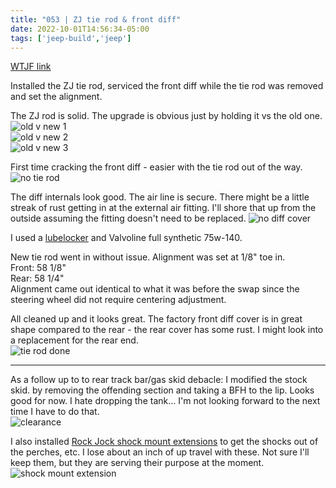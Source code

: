 ```yaml
---
title: "053 | ZJ tie rod & front diff"
date: 2022-10-01T14:56:34-05:00
tags: ['jeep-build','jeep']
---
```

[WTJF link](https://wranglertjforum.com/threads/prndls-green-one.55717/post-1200294)

Installed the ZJ tie rod, serviced the front diff while the tie rod was removed and set the alignment. 

The ZJ rod is solid. The upgrade is obvious just by holding it vs the old one.  
![old v new 1](../img/053-oldvnew01.jpg)  
![old v new 2](../img/053-oldvnew02.jpg)  
![old v new 3](../img/053-oldvnew03.jpg)  

First time cracking the front diff - easier with the tie rod out of the way.  
![no tie rod](../img/053-notierod.jpg)

The diff internals look good. The air line is secure. There might be a little streak of rust getting in at the external air fitting. I'll shore that up from the outside assuming the fitting doesn't need to be replaced. 
![no diff cover](../img/053-nocover.jpg)

I used a [lubelocker](https://www.quadratec.com/products/52416_101.htm) and Valvoline full synthetic 75w-140.  

New tie rod went in without issue. Alignment was set at 1/8" toe in.  
Front: 58 1/8"   
Rear: 58 1/4"  
Alignment came out identical to what it was before the swap since the steering wheel did not require centering adjustment.  

All cleaned up and it looks great. The factory front diff cover is in great shape compared to the rear - the rear cover has some rust. I might look into a replacement for the rear end.     
![tie rod done](../img/053-newtierod.jpg)

---

As a follow up to to rear track bar/gas skid debacle: I modified the stock skid. by removing the offending section and taking a BFH to the lip. Looks good for now. I hate dropping the tank... I'm not looking forward to the next time I have to do that.   
![clearance](../img/053-tbskid-clearance.jpg)

I also installed [Rock Jock shock mount extensions](https://www.rockjock4x4.com/CE-9601) to get the shocks out of the perches, etc. I lose about an inch of up travel with these. Not sure I'll keep them, but they are serving their purpose at the moment.   
![shock mount extension](../img/053-shockext.jpg)
